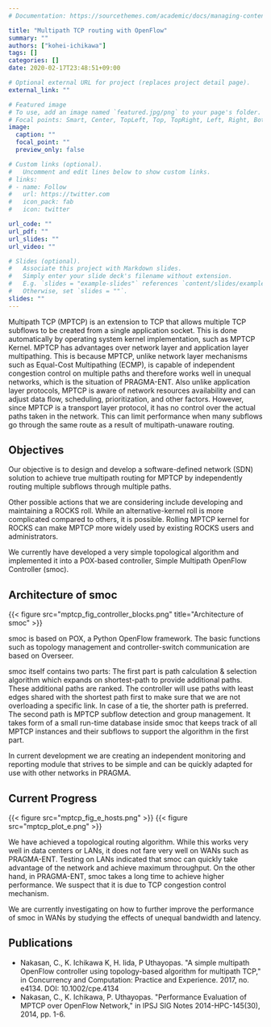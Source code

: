 ```yaml
---
# Documentation: https://sourcethemes.com/academic/docs/managing-content/

title: "Multipath TCP routing with OpenFlow"
summary: ""
authors: ["kohei-ichikawa"]
tags: []
categories: []
date: 2020-02-17T23:48:51+09:00

# Optional external URL for project (replaces project detail page).
external_link: ""

# Featured image
# To use, add an image named `featured.jpg/png` to your page's folder.
# Focal points: Smart, Center, TopLeft, Top, TopRight, Left, Right, BottomLeft, Bottom, BottomRight.
image:
  caption: ""
  focal_point: ""
  preview_only: false

# Custom links (optional).
#   Uncomment and edit lines below to show custom links.
# links:
# - name: Follow
#   url: https://twitter.com
#   icon_pack: fab
#   icon: twitter

url_code: ""
url_pdf: ""
url_slides: ""
url_video: ""

# Slides (optional).
#   Associate this project with Markdown slides.
#   Simply enter your slide deck's filename without extension.
#   E.g. `slides = "example-slides"` references `content/slides/example-slides.md`.
#   Otherwise, set `slides = ""`.
slides: ""
---
```


Multipath TCP (MPTCP) is an extension to TCP that allows multiple TCP subflows to be created from a single application socket. This is done automatically by operating system kernel implementation, such as MPTCP Kernel. MPTCP has advantages over network layer and application layer multipathing. This is because MPTCP, unlike network layer mechanisms such as Equal-Cost Multipathing (ECMP), is capable of independent congestion control on multiple paths and therefore works well in unequal networks, which is the situation of PRAGMA-ENT. Also unlike application layer protocols, MPTCP is aware of network resources availability and can adjust data flow, scheduling, prioritization, and other factors. However, since MPTCP is a transport layer protocol, it has no control over the actual paths taken in the network. This can limit performance when many subflows go through the same route as a result of multipath-unaware routing.

## Objectives

Our objective is to design and develop a software-defined network (SDN) solution to achieve true multipath routing for MPTCP by independently routing multiple subflows through multiple paths.

Other possible actions that we are considering include developing and maintaining a ROCKS roll. While an alternative-kernel roll is more complicated compared to others, it is possible. Rolling MPTCP kernel for ROCKS can make MPTCP more widely used by existing ROCKS users and administrators.

We currently have developed a very simple topological algorithm and implemented it into a POX-based controller, Simple Multipath OpenFlow Controller (smoc).

## Architecture of smoc

{{< figure src="mptcp_fig_controller_blocks.png" title="Architecture of smoc" >}}

smoc is based on POX, a Python OpenFlow framework. The basic functions such as topology management and controller-switch communication are based on Overseer.

smoc itself contains two parts: The first part is path calculation & selection algorithm which expands on shortest-path to provide additional paths. These additional paths are ranked. The controller will use paths with least edges shared with the shortest path first to make sure that we are not overloading a specific link. In case of a tie, the shorter path is preferred. The second path is MPTCP subflow detection and group management. It takes form of a small run-time database inside smoc that keeps track of all MPTCP instances and their subflows to support the algorithm in the first part.

In current development we are creating an independent monitoring and reporting module that strives to be simple and can be quickly adapted for use with other networks in PRAGMA.

## Current Progress

{{< figure src="mptcp_fig_e_hosts.png" >}}
{{< figure src="mptcp_plot_e.png" >}}

We have achieved a topological routing algorithm. While this works very well in data centers or LANs, it does not fare very well on WANs such as PRAGMA-ENT. Testing on LANs indicated that smoc can quickly take advantage of the network and achieve maximum throughput. On the other hand, in PRAGMA-ENT, smoc takes a long time to achieve higher performance. We suspect that it is due to TCP congestion control mechanism.

We are currently investigating on how to further improve the performance of smoc in WANs by studying the effects of unequal bandwidth and latency.

## Publications

- Nakasan, C., K. Ichikawa K, H. Iida, P Uthayopas. "A simple multipath OpenFlow controller using topology-based algorithm for multipath TCP," in Concurrency and Computation: Practice and Experience. 2017, no. e4134. DOI: 10.1002/cpe.4134
- Nakasan, C., K. Ichikawa, P. Uthayopas. "Performance Evaluation of MPTCP over OpenFlow Network," in IPSJ SIG Notes 2014-HPC-145(30), 2014, pp. 1-6.

